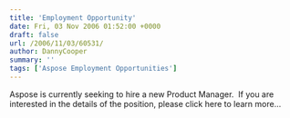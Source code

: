 ```yaml
---
title: 'Employment Opportunity'
date: Fri, 03 Nov 2006 01:52:00 +0000
draft: false
url: /2006/11/03/60531/
author: DannyCooper
summary: ''
tags: ['Aspose Employment Opportunities']
---
```


Aspose is currently seeking to hire a new Product Manager.  If you are interested in the details of the position, please click here to learn more…







